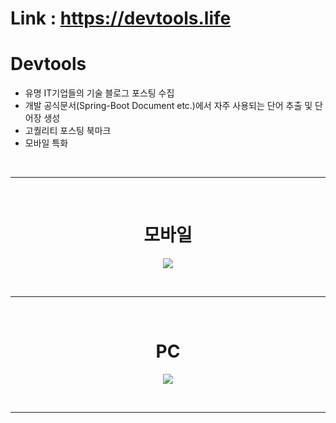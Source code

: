 # Link : https://devtools.life

# Devtools

- 유명 IT기업들의 기술 블로그 포스팅 수집
- 개발 공식문서(Spring-Boot Document etc.)에서 자주 사용되는 단어 추출 및 단어장 생성
- 고퀄리티 포스팅 북마크
- 모바일 특화

<br />
<hr />
<br />


<h1 align="center">모바일</h1>
<p align="center">
<img src="https://user-images.githubusercontent.com/71188307/149618091-dde380c3-96b4-4a4d-85d3-f65fa7d62f10.png" />
</p>  
 
<br />
<hr />
<br />

<h1 align="center">PC</h1>
<p align="center">
<img src="https://user-images.githubusercontent.com/71188307/149618073-94578c1b-2509-4f67-a954-1a298b02ae6f.png" />
</p>  

<br />
<hr />
<br />


